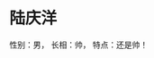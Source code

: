 <!-- TITLE: Second File -->
<!-- SUBTITLE: A quick summary of Second File -->

# 陆庆洋
性别：男，
长相：帅，
特点：还是帅！